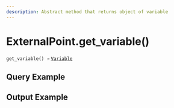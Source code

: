 ```yaml
---
description: Abstract method that returns object of variable
---
```


# ExternalPoint.get\_variable()

`get_variable() →` [`Variable`](../../variables/variable/)



## Query Example



## Output Example

